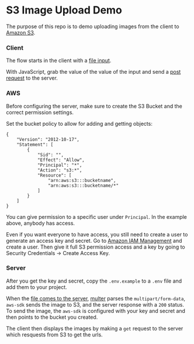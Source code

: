 # S3 Image Upload Demo

The purpose of this repo is to demo uploading images from the client to [Amazon S3](https://aws.amazon.com/s3/).

### Client

The flow starts in the client with a [file input](https://github.com/berto/s3-image-upload-demo/blob/master/views/index.hbs).

With JavaScript, grab the value of the value of the input and send a [post request](https://github.com/berto/s3-image-upload-demo/blob/master/public/scripts/app.js) to the server.

### AWS

Before configuring the server, make sure to create the S3 Bucket and the correct permission settings.

Set the bucket policy to allow for adding and getting objects:

```
{
    "Version": "2012-10-17",
    "Statement": [
        {
            "Sid": "",
            "Effect": "Allow",
            "Principal": "*",
            "Action": "s3:*",
            "Resource": [
                "arn:aws:s3:::bucketname",
                "arn:aws:s3:::bucketname/*"
            ]
        }
    ]
}
```

You can give permission to a specific user under `Principal`. In the example above, anybody has access.

Even if you want everyone to have access, you still need to create a user to generate an access key and secret.
Go to [Amazon IAM Management](https://aws.amazon.com/iam/) and create a user. Then give it full S3 permission access
and a key by going to Security Credentials -> Create Access Key.

### Server

After you get the key and secret, copy the `.env.example` to a `.env` file and add them to your project.

When the [file comes to the server](https://github.com/berto/s3-image-upload-demo/blob/master/routes/index.js
), [multer](https://github.com/expressjs/multer) parses the `multipart/form-data`,
`aws-sdk` sends the image to S3, and the server response with a `200` status. To send the image, the `aws-sdk` is configured with your key and secret and then points to the bucket you created.

The client then displays the images by making a `get` request to the server which resquests from S3 to get the urls.
